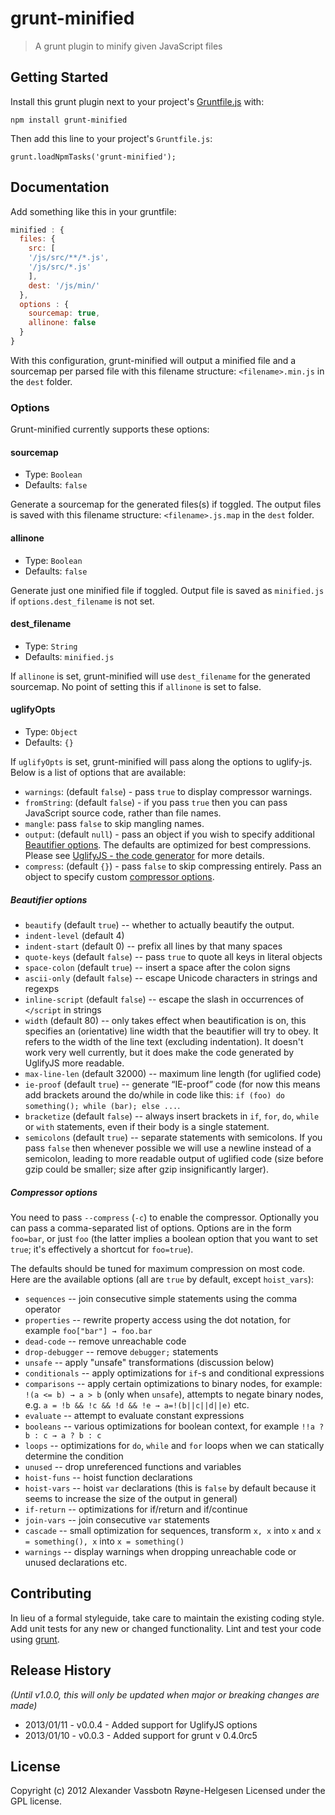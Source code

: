 # grunt-minified

> A grunt plugin to minify given JavaScript files

## Getting Started
Install this grunt plugin next to your project's [Gruntfile.js][getting_started] with:

`npm install grunt-minified`

Then add this line to your project's `Gruntfile.js`:

`grunt.loadNpmTasks('grunt-minified');`

[grunt]: https://github.com/gruntjs/grunt
[getting_started]: https://github.com/gruntjs/grunt/wiki/Getting-started

## Documentation
Add something like this in your gruntfile:

```javascript
minified : {
  files: {
    src: [
    '/js/src/**/*.js',
    '/js/src/*.js'
    ],
    dest: '/js/min/'
  },
  options : {
    sourcemap: true,
    allinone: false
  }
}
```

With this configuration, grunt-minified will output a minified file and a sourcemap per parsed file with this filename structure: `<filename>.min.js` in the `dest` folder.

### Options

Grunt-minified currently supports these options:

#### sourcemap
* Type: `Boolean`
* Defaults: `false`

Generate a sourcemap for the generated files(s) if toggled. The output files is saved with this filename structure: `<filename>.js.map` in the `dest` folder.

#### allinone
* Type: `Boolean`
* Defaults: `false`

Generate just one minified file if toggled. Output file is saved as `minified.js` if `options.dest_filename` is not set.

#### dest_filename
* Type: `String`
* Defaults: `minified.js`

If `allinone` is set, grunt-minified will use `dest_filename` for the generated sourcemap. No point of setting this if `allinone` is set to false.

#### uglifyOpts
* Type: `Object`
* Defaults: `{}`

If `uglifyOpts` is set, grunt-minified will pass along the options to uglify-js. Below is a list of options that are available:

* `warnings`: (default `false`) - pass `true` to display compressor warnings.
* `fromString`: (default `false`) - if you pass `true` then you can pass JavaScript source code, rather than file names.
* `mangle`: pass `false` to skip mangling names.
* `output`: (default `null`) - pass an object if you wish to specify additional [Beautifier options](#Beautifier-options). The defaults are optimized for best compressions. Please see [UglifyJS - the code generator][codegen] for more details.
* `compress`: (default `{}`) - pass `false` to skip compressing entirely. Pass an object to specify custom [compressor options][compressor].

##### Beautifier options
* `beautify` (default `true`) -- whether to actually beautify the output.
* `indent-level` (default 4)
* `indent-start` (default 0) -- prefix all lines by that many spaces
* `quote-keys` (default `false`) -- pass `true` to quote all keys in literal objects
* `space-colon` (default `true`) -- insert a space after the colon signs
* `ascii-only` (default `false`) -- escape Unicode characters in strings and regexps
* `inline-script` (default `false`) -- escape the slash in occurrences of `</script` in strings
* `width` (default 80) -- only takes effect when beautification is on, this specifies an (orientative) line width that the beautifier will try to obey.  It refers to the width of the line text (excluding indentation). It doesn't work very well currently, but it does make the code generated by UglifyJS more readable.
* `max-line-len` (default 32000) -- maximum line length (for uglified code)
* `ie-proof` (default `true`) -- generate “IE-proof” code (for now this means add brackets around the do/while in code like this: `if (foo) do something(); while (bar); else ...`.
* `bracketize` (default `false`) -- always insert brackets in `if`, `for`, `do`, `while` or `with` statements, even if their body is a single statement.
* `semicolons` (default `true`) -- separate statements with semicolons.  If you pass `false` then whenever possible we will use a newline instead of a semicolon, leading to more readable output of uglified code (size before gzip could be smaller; size after gzip insignificantly larger).

##### Compressor options
You need to pass `--compress` (`-c`) to enable the compressor.  Optionally you can pass a comma-separated list of options.  Options are in the form `foo=bar`, or just `foo` (the latter implies a boolean option that you want to set `true`; it's effectively a shortcut for `foo=true`).

The defaults should be tuned for maximum compression on most code.  Here are the available options (all are `true` by default, except `hoist_vars`):

* `sequences` -- join consecutive simple statements using the comma operator
* `properties` -- rewrite property access using the dot notation, for
  example `foo["bar"] → foo.bar`
* `dead-code` -- remove unreachable code
* `drop-debugger` -- remove `debugger;` statements
* `unsafe` -- apply "unsafe" transformations (discussion below)
* `conditionals` -- apply optimizations for `if`-s and conditional
  expressions
* `comparisons` -- apply certain optimizations to binary nodes, for example:
  `!(a <= b) → a > b` (only when `unsafe`), attempts to negate binary nodes,
  e.g. `a = !b && !c && !d && !e → a=!(b||c||d||e)` etc.
* `evaluate` -- attempt to evaluate constant expressions
* `booleans` -- various optimizations for boolean context, for example `!!a
  ? b : c → a ? b : c`
* `loops` -- optimizations for `do`, `while` and `for` loops when we can
  statically determine the condition
* `unused` -- drop unreferenced functions and variables
* `hoist-funs` -- hoist function declarations
* `hoist-vars` -- hoist `var` declarations (this is `false` by default
  because it seems to increase the size of the output in general)
* `if-return` -- optimizations for if/return and if/continue
* `join-vars` -- join consecutive `var` statements
* `cascade` -- small optimization for sequences, transform `x, x` into `x`
  and `x = something(), x` into `x = something()`
* `warnings` -- display warnings when dropping unreachable code or unused
  declarations etc.

## Contributing
In lieu of a formal styleguide, take care to maintain the existing coding style. Add unit tests for any new or changed functionality. Lint and test your code using [grunt][grunt].

## Release History
_(Until v1.0.0, this will only be updated when major or breaking changes are made)_

  * 2013/01/11 - v0.0.4 - Added support for UglifyJS options
  * 2013/01/10 - v0.0.3 - Added support for grunt v 0.4.0rc5


## License
Copyright (c) 2012 Alexander Vassbotn Røyne-Helgesen
Licensed under the GPL license.

  [codegen]: http://lisperator.net/uglifyjs/codegen
  [compressor]: http://lisperator.net/uglifyjs/compress
